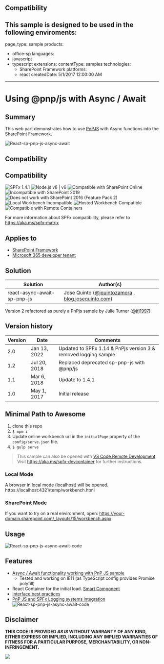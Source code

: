 ## Compatibility

This sample is designed to be used in the following enviroments:
---
page_type: sample
products:
- office-sp
languages:
- javascript
- typescript
extensions:
  contentType: samples
  technologies:
  - SharePoint Framework
  platforms:
  - react
  createdDate: 5/1/2017 12:00:00 AM
---
# Using @pnp/js with Async / Await

## Summary

This web part demonstrates how to use [PnPJS](https://pnp.github.io/pnpjs/) with Async functions into the SharePoint Framework.

![React-sp-pnp-js-async-await](./assets/async-await-sp-pnp-js.png)

## Compatibility

## Compatibility

![SPFx 1.4.1](https://img.shields.io/badge/SPFx-1.4.1-green.svg) 
![Node.js v8 | v6](https://img.shields.io/badge/Node.js-v8%20%7C%20v6-green.svg) 
![Compatible with SharePoint Online](https://img.shields.io/badge/SharePoint%20Online-Compatible-green.svg)
![Incompatible with SharePoint 2019](https://img.shields.io/badge/SharePoint%20Server%202019-Incompatible-red.svg)
![Does not work with SharePoint 2016 (Feature Pack 2)](https://img.shields.io/badge/SharePoint%20Server%202016%20(Feature%20Pack%202)-Incompatible-red.svg "SharePoint Server 2016 Feature Pack 2 requires SPFx 1.1")
![Local Workbench Incompatible](https://img.shields.io/badge/Local%20Workbench-Incompatible-red.svg)
![Hosted Workbench Compatible](https://img.shields.io/badge/Hosted%20Workbench-Compatible-green.svg)
![Compatible with Remote Containers](https://img.shields.io/badge/Remote%20Containers-Compatible-green.svg)

For more information about SPFx compatibility, please refer to https://aka.ms/spfx-matrix

## Applies to

* [SharePoint Framework](https://docs.microsoft.com/sharepoint/dev/spfx/sharepoint-framework-overview)
* [Microsoft 365 developer tenant](https://docs.microsoft.com/sharepoint/dev/spfx/set-up-your-developer-tenant)

## Solution

Solution|Author(s)
--------|---------
react-async-await-sp-pnp-js | Jose Quinto ([@jquintozamora](https://twitter.com/jquintozamora) , [blog.josequinto.com](https://blog.josequinto.com))
Version 2 refactored as purely a PnPjs sample by Julie Turner ([@jfj1997](https://twitter.com/jfj1997))

## Version history

Version|Date|Comments
-------|----|--------
2.0|Jan 13, 2022|Updated to SPFx 1.14 & PnPjs version 3 & removed logging sample.
1.2|Jul 20, 2018|Replaced deprecated sp-pnp-js with @pnp/js
1.1|Mar 6, 2018|Update to 1.4.1
1.0|May 1, 2017|Initial release

## Minimal Path to Awesome

1. clone this repo
1. `$ npm i`
1. Update online workbench url in the `initialPage` property of the `config/serve.json` file.
1. `$ gulp serve`

>  This sample can also be opened with [VS Code Remote Development](https://code.visualstudio.com/docs/remote/remote-overview). Visit https://aka.ms/spfx-devcontainer for further instructions.

### Local Mode

A browser in local mode (localhost) will be opened.
https://localhost:4321/temp/workbench.html

### SharePoint Mode

If you want to try on a real environment, open:
https://your-domain.sharepoint.com/_layouts/15/workbench.aspx

## Usage

![React-sp-pnp-js-async-await-code](./assets/async-await-sp-pnp-js-2.png)

## Features

* [Async / Await functionality working with PnP JS sample](https://github.com/jquintozamora/spfx-react-async-await-sp-pnp-js/blob/master/src/webparts/asyncAwaitPnPJs/components/AsyncAwaitPnPJs.tsx#L93)
  * Tested and working on IE11 (as TypeScript config provides Promise polyfill)
* React Container for the initial load. [Smart Component](https://github.com/jquintozamora/spfx-react-async-await-sp-pnp-js/blob/master/src/webparts/asyncAwaitPnPJs/components/IAsyncAwaitPnPJsState.ts)
* [Interface best practices](https://github.com/jquintozamora/spfx-react-async-await-sp-pnp-js/tree/master/src/webparts/asyncAwaitPnPJs/interfaces)
* [PnP JS and SPFx Logging systems integration](https://blog.josequinto.com/2017/04/30/how-to-integrate-pnp-js-core-and-sharepoint-framework-logging-systems)
![React-sp-pnp-js-async-await-code](./assets/pnp-js-logging-spfx.png)

## Disclaimer

**THIS CODE IS PROVIDED *AS IS* WITHOUT WARRANTY OF ANY KIND, EITHER EXPRESS OR IMPLIED, INCLUDING ANY IMPLIED WARRANTIES OF FITNESS FOR A PARTICULAR PURPOSE, MERCHANTABILITY, OR NON-INFRINGEMENT.**

<img src="https://pnptelemetry.azurewebsites.net/sp-dev-fx-webparts/samples/react-async-await-sp-pnp-js" />
